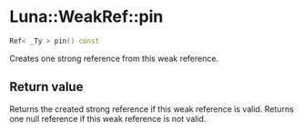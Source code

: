 # Luna::WeakRef::pin

```c++
Ref< _Ty > pin() const
```

Creates one strong reference from this weak reference. 



## Return value
Returns the created strong reference if this weak reference is valid. Returns one null reference if this weak reference is not valid. 

